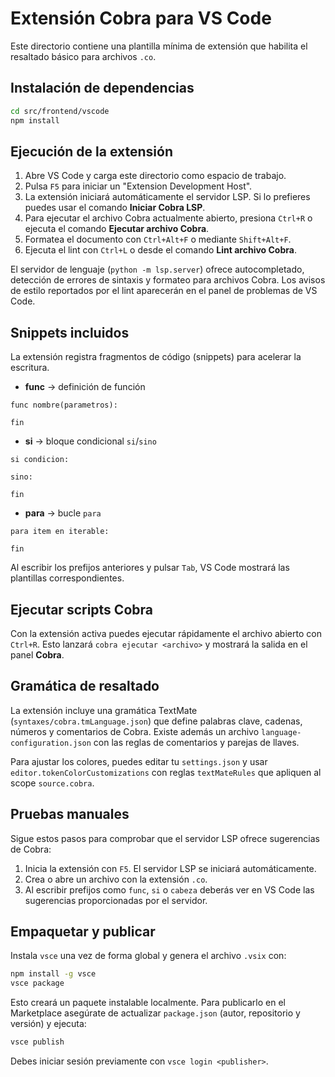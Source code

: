 # Extensión Cobra para VS Code

Este directorio contiene una plantilla mínima de extensión que habilita el resaltado básico para archivos `.co`.

## Instalación de dependencias

```bash
cd src/frontend/vscode
npm install
```

## Ejecución de la extensión

1. Abre VS Code y carga este directorio como espacio de trabajo.
2. Pulsa `F5` para iniciar un "Extension Development Host".
3. La extensión iniciará automáticamente el servidor LSP. Si lo prefieres puedes usar el comando **Iniciar Cobra LSP**.
4. Para ejecutar el archivo Cobra actualmente abierto, presiona `Ctrl+R` o ejecuta el comando **Ejecutar archivo Cobra**.
5. Formatea el documento con `Ctrl+Alt+F` o mediante `Shift+Alt+F`.
6. Ejecuta el lint con `Ctrl+L` o desde el comando **Lint archivo Cobra**.

El servidor de lenguaje (`python -m lsp.server`) ofrece autocompletado, detección de errores de sintaxis y formateo para archivos Cobra.
Los avisos de estilo reportados por el lint aparecerán en el panel de problemas de VS Code.

## Snippets incluidos

La extensión registra fragmentos de código (snippets) para acelerar la escritura.

- **func** &rarr; definición de función

```cobra
func nombre(parametros):

fin
```

- **si** &rarr; bloque condicional `si`/`sino`

```cobra
si condicion:

sino:

fin
```

- **para** &rarr; bucle `para`

```cobra
para item en iterable:

fin
```

Al escribir los prefijos anteriores y pulsar `Tab`, VS Code mostrará las plantillas correspondientes.

## Ejecutar scripts Cobra

Con la extensión activa puedes ejecutar rápidamente el archivo abierto con `Ctrl+R`. Esto lanzará `cobra ejecutar <archivo>` y mostrará la salida en el panel **Cobra**.

## Gramática de resaltado

La extensión incluye una gramática TextMate (`syntaxes/cobra.tmLanguage.json`) que define palabras clave, cadenas, números y comentarios de Cobra. Existe además un archivo `language-configuration.json` con las reglas de comentarios y parejas de llaves.

Para ajustar los colores, puedes editar tu `settings.json` y usar `editor.tokenColorCustomizations` con reglas `textMateRules` que apliquen al scope `source.cobra`.

## Pruebas manuales

Sigue estos pasos para comprobar que el servidor LSP ofrece sugerencias de Cobra:

1. Inicia la extensión con `F5`. El servidor LSP se iniciará automáticamente.
2. Crea o abre un archivo con la extensión `.co`.
3. Al escribir prefijos como `func`, `si` o `cabeza` deberás ver en VS Code las
   sugerencias proporcionadas por el servidor.

## Empaquetar y publicar

Instala `vsce` una vez de forma global y genera el archivo `.vsix` con:

```bash
npm install -g vsce
vsce package
```

Esto creará un paquete instalable localmente. Para publicarlo en el Marketplace
asegúrate de actualizar `package.json` (autor, repositorio y versión) y ejecuta:

```bash
vsce publish
```

Debes iniciar sesión previamente con `vsce login <publisher>`.
